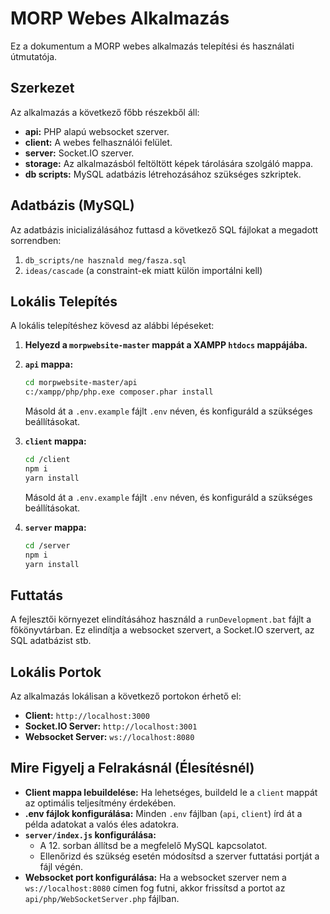 # MORP Webes Alkalmazás

Ez a dokumentum a MORP webes alkalmazás telepítési és használati útmutatója.

## Szerkezet

Az alkalmazás a következő főbb részekből áll:

- **api:** PHP alapú websocket szerver.
- **client:** A webes felhasználói felület.
- **server:** Socket.IO szerver.
- **storage:** Az alkalmazásból feltöltött képek tárolására szolgáló mappa.
- **db scripts:** MySQL adatbázis létrehozásához szükséges szkriptek.

## Adatbázis (MySQL)

Az adatbázis inicializálásához futtasd a következő SQL fájlokat a megadott sorrendben:

1.  `db_scripts/ne hasznald meg/fasza.sql`
2.  `ideas/cascade` (a constraint-ek miatt külön importálni kell)

## Lokális Telepítés

A lokális telepítéshez kövesd az alábbi lépéseket:

1.  **Helyezd a `morpwebsite-master` mappát a XAMPP `htdocs` mappájába.**

2.  **`api` mappa:**
    ```bash
    cd morpwebsite-master/api
    c:/xampp/php/php.exe composer.phar install
    ```
    Másold át a `.env.example` fájlt `.env` néven, és konfiguráld a szükséges beállításokat.

3.  **`client` mappa:**
    ```bash
    cd /client
    npm i
    yarn install
    ```
    Másold át a `.env.example` fájlt `.env` néven, és konfiguráld a szükséges beállításokat.

4.  **`server` mappa:**
    ```bash
    cd /server
    npm i
    yarn install
    ```

## Futtatás

A fejlesztői környezet elindításához használd a `runDevelopment.bat` fájlt a főkönyvtárban. Ez elindítja a websocket szervert, a Socket.IO szervert, az SQL adatbázist stb.

## Lokális Portok

Az alkalmazás lokálisan a következő portokon érhető el:

-   **Client:** `http://localhost:3000`
-   **Socket.IO Server:** `http://localhost:3001`
-   **Websocket Server:** `ws://localhost:8080`

## Mire Figyelj a Felrakásnál (Élesítésnél)

-   **Client mappa lebuildelése:** Ha lehetséges, buildeld le a `client` mappát az optimális teljesítmény érdekében.
-   **.env fájlok konfigurálása:** Minden `.env` fájlban (`api`, `client`) írd át a példa adatokat a valós éles adatokra.
-   **`server/index.js` konfigurálása:**
    -   A 12. sorban állítsd be a megfelelő MySQL kapcsolatot.
    -   Ellenőrizd és szükség esetén módosítsd a szerver futtatási portját a fájl végén.
-   **Websocket port konfigurálása:** Ha a websocket szerver nem a `ws://localhost:8080` címen fog futni, akkor frissítsd a portot az `api/php/WebSocketServer.php` fájlban.
